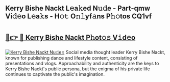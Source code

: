 ## Kerry Bishe Nackt L𝚎a𝚔ed N𝚞𝚍e - Part-qmw Vi𝚍𝚎o L𝚎a𝚔s - H𝚘𝚝 O𝚗𝚕yf𝚊ns P𝚑𝚘tos CQ1vf

# <h2><a href="http://kf6fk8.oniu.top/?m=Kerry+Bishe+Nackt">🔗👉 🔴 Kerry Bishe Nackt P𝚑ot𝚘𝚜 V𝚒d𝚎o</a></h2>

[![Kerry Bishe Nackt Nu𝚍e𝚜](https://i.imgur.com/0qMVB7G.gif)](http://kf6fk8.oniu.top/?m=Kerry+Bishe+Nackt)
Social media thought leader Kerry Bishe Nackt, known for publishing dance and lifestyle content, consisting of presentations and vlogs. Approachability and authenticity are the keys to Kerry Bishe Nackt's public persona, but the enigma of his private life continues to captivate the public's imagination.  

